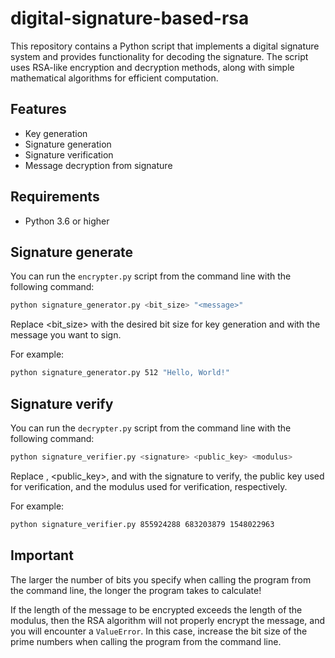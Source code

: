 # digital-signature-based-rsa

This repository contains a Python script that implements a digital signature system and provides functionality for decoding the signature. The script uses RSA-like encryption and decryption methods, along with simple mathematical algorithms for efficient computation.

## Features

- Key generation
- Signature generation
- Signature verification
- Message decryption from signature

## Requirements

- Python 3.6 or higher

## Signature generate

You can run the `encrypter.py` script from the command line with the following command:

```bash
python signature_generator.py <bit_size> "<message>"
```

Replace <bit_size> with the desired bit size for key generation and <message> with the message you want to sign.

For example:
```bash
python signature_generator.py 512 "Hello, World!"
```

## Signature verify
You can run the `decrypter.py` script from the command line with the following command:

```bash
python signature_verifier.py <signature> <public_key> <modulus>
```

Replace <signature>, <public_key>, and <modulus> with the signature to verify, the public key used for verification, and the modulus used for verification, respectively.

For example:
```bash
python signature_verifier.py 855924288 683203879 1548022963
```

## Important
The larger the number of bits you specify when calling the program from the command line, the longer the program takes to calculate!

If the length of the message to be encrypted exceeds the length of the modulus, then the RSA algorithm will not properly encrypt the message, and you will encounter a `ValueError`. In this case, increase the bit size of the prime numbers when calling the program from the command line.
